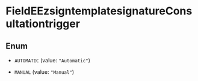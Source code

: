 

# FieldEEzsigntemplatesignatureConsultationtrigger

## Enum


* `AUTOMATIC` (value: `"Automatic"`)

* `MANUAL` (value: `"Manual"`)



